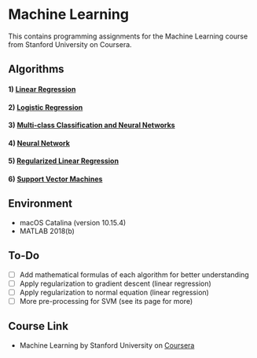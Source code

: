 # Machine Learning
This contains programming assignments for the Machine Learning course from Stanford University on Coursera.

## Algorithms
#### 1) [Linear Regression](./LinearRegression)
#### 2) [Logistic Regression](./LogisticRegression)
#### 3) [Multi-class Classification and Neural Networks](./Multi-classClassification)
#### 4) [Neural Network](./NeuralNetwork)
#### 5) [Regularized Linear Regression](./RegularizedLinearRegression)
#### 6) [Support Vector Machines](./SupportVectorMachines)

## Environment
- macOS Catalina (version 10.15.4)
- MATLAB 2018(b)

## To-Do
- [ ] Add mathematical formulas of each algorithm for better understanding
- [ ] Apply regularization to gradient descent (linear regression)  
- [ ] Apply regularization to normal equation  (linear regression)  
- [ ] More pre-processing for SVM (see its page for more)

## Course Link
- Machine Learning by Stanford University on [Coursera](https://www.coursera.org/learn/machine-learning)
